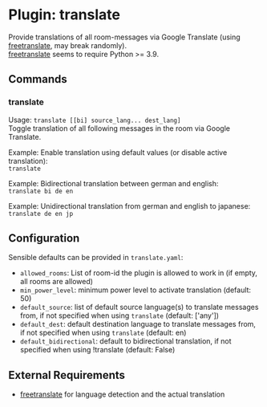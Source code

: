 Plugin: translate
===
Provide translations of all room-messages via Google Translate (using 
[freetranslate](https://pypi.org/project/freetranslate/), may break randomly).  
[freetranslate](https://pypi.org/project/freetranslate/) seems to require Python >= 3.9.

## Commands

### translate
Usage: `translate [[bi] source_lang... dest_lang]`  
Toggle translation of all following messages in the room via Google Translate.  

Example: Enable translation using default values (or disable active translation):  
`translate`

Example: Bidirectional translation between german and english:  
`translate bi de en`

Example: Unidirectional translation from german and english to japanese:
`translate de en jp`

## Configuration
Sensible defaults can be provided in `translate.yaml`:  
- `allowed_rooms`: List of room-id the plugin is allowed to work in (if empty, all rooms are allowed)  
- `min_power_level`: minimum power level to activate translation (default: 50)
- `default_source`: list of default source language(s) to translate messages from,
if not specified when using `translate` (default: ['any'])  
- `default_dest`: default destination language to translate messages from, if not specified when using `translate` 
(default: en)  
- `default_bidirectional`: default to bidirectional translation, if not specified when using !translate (default: 
  False)  

## External Requirements
- [freetranslate](https://pypi.org/project/freetranslate/0.2.0/) for language detection and the actual translation
